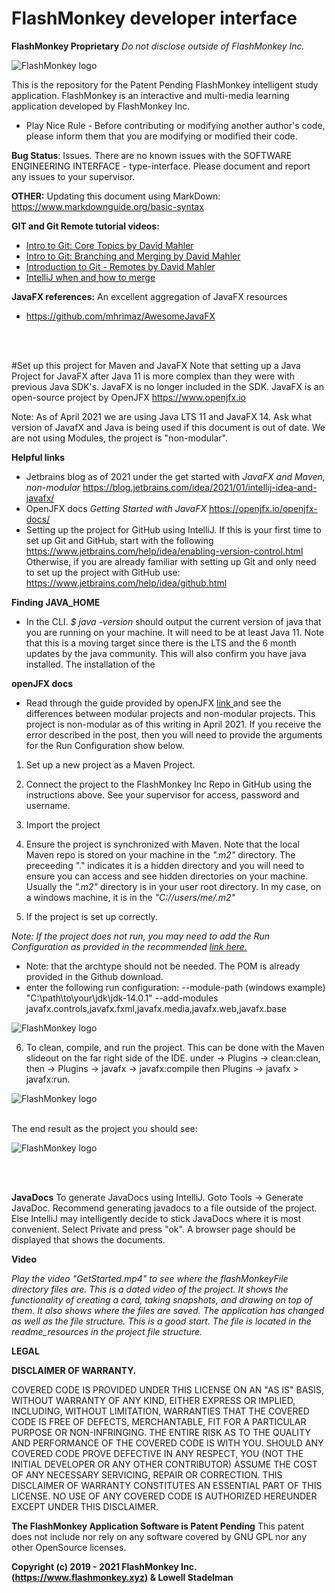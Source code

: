 # FlashMonkey developer interface
**FlashMonkey Proprietary**
_Do not disclose outside of FlashMonkey Inc._

![FlashMonkey logo](./readme_resources/FlashMonkey_logo.png)


This is the repository for the Patent Pending FlashMonkey intelligent study application. FlashMonkey is an interactive 
and multi-media learning application developed by FlashMonkey Inc. 

- Play Nice Rule -
Before contributing or modifying another author's code, please inform them that you are modifying or modified their code. 

<b>Bug Status</b>: Issues. There are no known issues with the SOFTWARE ENGINEERING INTERFACE - type-interface. 
Please document and report any issues to your supervisor. 

<b>OTHER:</b> Updating this document using MarkDown: https://www.markdownguide.org/basic-syntax

<b>GIT and Git Remote tutorial videos:</b>
+ <a href="https://www.youtube.com/watch?v=uR6G2v_WsRA">Intro to Git: Core Topics by David Mahler</a> 
+ <a href="https://www.youtube.com/watch?v=FyAAIHHClqI" >Intro to Git: Branching and Merging by David Mahler</a> 
+ <a href="https://www.youtube.com/watch?v=Gg4bLk8cGNo">Introduction to Git - Remotes by David Mahler</a> 
+ <a href="https://www.jetbrains.com/help/idea/apply-changes-from-one-branch-to-another.html#cherry-pick">IntelliJ when and how to merge</a>

<b>JavaFX references:</b> An excellent aggregation of JavaFX resources
+ https://github.com/mhrimaz/AwesomeJavaFX


<br>
<br>

#Set up this project for Maven and JavaFX
Note that setting up a Java Project for JavaFX after Java 11 is more complex than they were with previous Java SDK's. 
JavaFX is no longer included in the SDK. JavaFX is an open-source project by OpenJFX https://www.openjfx.io

Note: As of April 2021 we are using Java LTS 11 and JavaFX 14. Ask what version of JavafX and Java is being used if this
document is out of date. We are not using Modules, the project is "non-modular".  

**Helpful links**
+ Jetbrains blog as of 2021 under the get started with _JavaFX and Maven, non-modular_ 
https://blog.jetbrains.com/idea/2021/01/intellij-idea-and-javafx/
+ OpenJFX docs _Getting Started with JavaFX_ https://openjfx.io/openjfx-docs/
+ Setting up the project for GitHub using IntelliJ. If this is your first time to set up Git and GitHub, start with the 
following  https://www.jetbrains.com/help/idea/enabling-version-control.html Otherwise, if you are already familiar with
setting up Git and only need to set up the project with GitHub use: https://www.jetbrains.com/help/idea/github.html

**Finding JAVA_HOME** 
+ In the CLI. _$ java -version_  should output the current version of java that you are running on your machine. It will
need to be at least Java 11. Note that this is a moving target since there is the LTS and the 6 month updates by the 
java community. This will also confirm you have java installed. The installation of the 

**openJFX docs** 
+ Read through the guide provided by openJFX <a href="https://openjfx.io/openjfx-docs/#maven"> link </a> and see the differences between modular projects and non-modular projects. 
This project is non-modular as of this writing in April 2021. If you receive the error described in the post, then
you will need to provide the arguments for the Run Configuration show below. 




1. Set up a new project as a Maven Project.

2. Connect the project to the FlashMonkey Inc Repo in GitHub using the instructions above. See your supervisor for access,
password and username.

3. Import the project

4. Ensure the project is synchronized with Maven. Note that the local Maven repo is stored on your machine in the _".m2"_
directory. The preceeding "." indicates it is a hidden directory and you will need to ensure you can access and see 
hidden directories on your machine. Usually the _".m2"_ directory is in your user root directory. In my case, on a windows
machine, it is in the _"C://users/me/.m2"_ 

5. If the project is set up correctly.

_Note: If the project does not run, you may need to add the Run Configuration as provided in the recommended 
<a href="https://openjfx.io/openjfx-docs/#IDE-Intellij">link here.</a>_
+ Note: that the archtype should not be needed. The POM is already provided in the Github download. 
+ enter the following run configuration: 
--module-path (windows example) "C:\path\to\your\jdk\jdk-14.0.1" --add-modules javafx.controls,javafx.fxml,javafx.media,javafx.web,javafx.base

![FlashMonkey logo](./readme_resources/addToRunCOnfig.PNG)

6. To clean, compile, and run the project. This can be done with the Maven slideout on the far right side of the IDE.
under -> Plugins -> clean:clean, then -> Plugins -> javafx -> javafx:compile then Plugins -> javafx > javafx:run. 


![FlashMonkey logo](./readme_resources/mavenMenuTree.PNG)

<br>
The end result as the project you should see:

![FlashMonkey logo](./readme_resources/result.PNG)

<br>
<br>

**JavaDocs** To generate JavaDocs using IntelliJ. Goto Tools -> Generate JavaDoc. Recommend generating javadocs to a 
file outside of the project. Else IntelliJ may intelligently decide to stick JavaDocs where it is most convenient. 
Select Private and press "ok". A browser page should be displayed that shows the documents. 


**Video**

_Play the video "GetStarted.mp4" to see where the flashMonkeyFile directory files are. This is a dated video of the project.
It shows the functionality of creating a card, taking snapshots, and drawing on top of them. It also shows where the 
files are saved. The application has changed as well as the file structure. This is a good start. The file is located in
the readme_resources in the project file structure._  


**LEGAL**

**DISCLAIMER OF WARRANTY.**  

COVERED CODE IS PROVIDED UNDER THIS LICENSE ON AN "AS IS" BASIS, WITHOUT WARRANTY OF ANY KIND, EITHER EXPRESS OR IMPLIED, INCLUDING, WITHOUT LIMITATION, WARRANTIES THAT THE COVERED CODE IS FREE OF DEFECTS, MERCHANTABLE, FIT FOR A PARTICULAR PURPOSE OR NON-INFRINGING. THE ENTIRE RISK AS TO THE QUALITY AND PERFORMANCE OF THE COVERED CODE IS WITH YOU. SHOULD ANY COVERED CODE PROVE DEFECTIVE IN ANY RESPECT, YOU (NOT THE INITIAL DEVELOPER OR ANY OTHER CONTRIBUTOR) ASSUME THE COST OF ANY NECESSARY SERVICING, REPAIR OR CORRECTION. THIS DISCLAIMER OF WARRANTY CONSTITUTES AN ESSENTIAL PART OF THIS LICENSE. NO USE OF ANY COVERED CODE IS AUTHORIZED HEREUNDER EXCEPT UNDER THIS DISCLAIMER.

**The FlashMonkey Application Software is Patent Pending**
This patent does not include nor rely on any software covered by GNU GPL nor any other OpenSource licenses. 

**Copyright (c) 2019 - 2021 FlashMonkey Inc. (https://www.flashmonkey.xyz) & Lowell Stadelman**